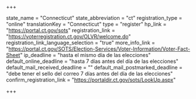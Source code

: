 +++

state_name = "Connecticut"
state_abbreviation = "ct"
registration_type = "online"
translationKey = "Connecticut"
type = "register"
hp_link = "https://portal.ct.gov/sots"
registration_link = "https://voterregistration.ct.gov/OLVR/welcome.do"
registration_link_language_selection = "true"
more_info_link = "https://portal.ct.gov/SOTS/Election-Services/Voter-Information/Voter-Fact-Sheet"
ip_deadline = "hasta el mismo día de las elecciones"
default_online_deadline = "hasta 7 días antes del día de las elecciones"
default_mail_received_deadline = ""
default_mail_postmarked_deadline = "debe tener el sello del correo 7 días antes del día de las elecciones"
confirm_registration_link = "https://portaldir.ct.gov/sots/LookUp.aspx"

+++